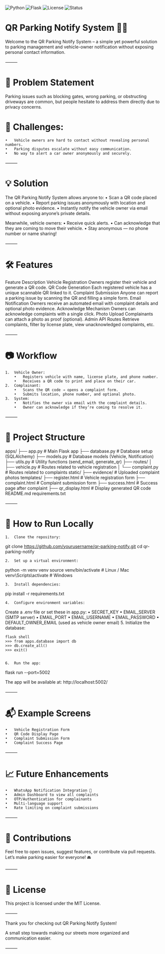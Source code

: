 ![Python](https://img.shields.io/badge/Python-3.9%2B-blue)
![Flask](https://img.shields.io/badge/Flask-2.2%2B-green)
![License](https://img.shields.io/badge/License-MIT-yellow)
![Status](https://img.shields.io/badge/Status-Active-brightgreen)

# QR Parking Notify System 🚗🔔

Welcome to the QR Parking Notify System – a simple yet powerful solution to parking management and vehicle-owner notification without exposing personal contact information.

⸻

# 🚗 Problem Statement

Parking issues such as blocking gates, wrong parking, or obstructing driveways are common, but people hesitate to address them directly due to privacy concerns.

# 🔵 Challenges:
	•	Vehicle owners are hard to contact without revealing personal numbers.
	•	Parking disputes escalate without easy communication.
	•	No way to alert a car owner anonymously and securely.

⸻

# 💡 Solution

The QR Parking Notify System allows anyone to:
	•	Scan a QR code placed on a vehicle.
	•	Report parking issues anonymously with location and optional photo evidence.
	•	Instantly notify the vehicle owner via email without exposing anyone’s private details.

Meanwhile, vehicle owners:
	•	Receive quick alerts.
	•	Can acknowledge that they are coming to move their vehicle.
	•	Stay anonymous — no phone number or name sharing!

⸻

# 🛠️ Features

Feature	Description
Vehicle Registration	Owners register their vehicle and generate a QR code.
QR Code Generation	Each registered vehicle has a unique scannable QR linked to it.
Complaint Submission	Anyone can report a parking issue by scanning the QR and filling a simple form.
Email Notification	Owners receive an automated email with complaint details and optional photo evidence.
Acknowledge Mechanism	Owners can acknowledge complaints with a single click.
Photo Upload	Complainants can attach a photo as proof (optional).
Admin API Routes	Retrieve complaints, filter by license plate, view unacknowledged complaints, etc.



⸻

# 📷 Workflow
	1.	Vehicle Owner:
	    •	Registers vehicle with name, license plate, and phone number.
	    •	Receives a QR code to print and place on their car.
	2.	Complainant:
	    •	Scans the QR code → opens a complaint form.
	    •	Submits location, phone number, and optional photo.
	3.	System:
	    •	Notifies the owner via email with the complaint details.
	    •	Owner can acknowledge if they’re coming to resolve it.

⸻

# 🧩 Project Structure

apps/
    ├── app.py             # Main Flask app
    ├── database.py        # Database setup (SQLAlchemy)
    ├── models.py          # Database models (Vehicle, Notification)
    ├── utils.py           # Utility functions (send_email, generate_qr)
    ├── routes/
    │    ├── vehicle.py    # Routes related to vehicle registration
     │    └── complaint.py  # Routes related to complaints
    static/
     ├── evidence/          # Uploaded complaint photos
    templates/
     ├── register.html      # Vehicle registration form
     ├── complaint.html     # Complaint submission form
     ├── success.html       # Success page after complaint
     ├── qr_display.html    # Display generated QR code
    README.md
    requirements.txt



⸻

# 🚀 How to Run Locally
	1.	Clone the repository:

git clone https://github.com/yourusername/qr-parking-notify.git
cd qr-parking-notify


	2.	Set up a virtual environment:

python -m venv venv
source venv/bin/activate    # Linux / Mac
venv\Scripts\activate       # Windows


	3.	Install dependencies:

pip install -r requirements.txt


	4.	Configure environment variables:
Create a .env file or set these in app.py:
	•	SECRET_KEY
	•	EMAIL_SERVER (SMTP server)
	•	EMAIL_PORT
	•	EMAIL_USERNAME
	•	EMAIL_PASSWORD
	•	DEFAULT_OWNER_EMAIL (used as vehicle owner email)
	5.	Initialize the database:

    flask shell
    >>> from apps.database import db
    >>> db.create_all()
    >>> exit()


	6.	Run the app:

flask run --port=5002

The app will be available at: http://localhost:5002/

⸻

# 📬 Example Screens
	•	Vehicle Registration Form
	•	QR Code Display Page
	•	Complaint Submission Form
	•	Complaint Success Page

⸻

# 📈 Future Enhancements
	•	WhatsApp Notification Integration 📱
	•	Admin Dashboard to view all complaints
	•	OTP/Authentication for complainants
	•	Multi-language support
	•	Rate limiting on complaint submissions

⸻

# 🤝 Contributions

Feel free to open issues, suggest features, or contribute via pull requests.
Let’s make parking easier for everyone! 🚘

⸻

# 📜 License

This project is licensed under the MIT License.

⸻

Thank you for checking out QR Parking Notify System!

A small step towards making our streets more organized and communication easier.

⸻
